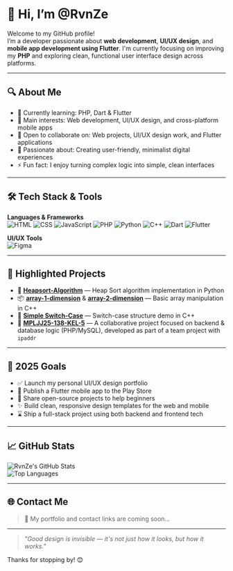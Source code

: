 # 👋 Hi, I’m **@RvnZe**

Welcome to my GitHub profile!  
I’m a developer passionate about **web development**, **UI/UX design**, and **mobile app development using Flutter**. I'm currently focusing on improving my **PHP** and exploring clean, functional user interface design across platforms.

---

## 🔍 About Me

- 🌱 Currently learning: PHP, Dart & Flutter  
- 👀 Main interests: Web development, UI/UX design, and cross-platform mobile apps  
- 💞️ Open to collaborate on: Web projects, UI/UX design work, and Flutter applications  
- 🎨 Passionate about: Creating user-friendly, minimalist digital experiences  
- ⚡ Fun fact: I enjoy turning complex logic into simple, clean interfaces

---

## 🛠️ Tech Stack & Tools

**Languages & Frameworks**  
![HTML](https://img.shields.io/badge/-HTML5-E34F26?style=flat&logo=html5&logoColor=white)
![CSS](https://img.shields.io/badge/-CSS3-1572B6?style=flat&logo=css3)
![JavaScript](https://img.shields.io/badge/-JavaScript-F7DF1E?style=flat&logo=javascript&logoColor=black)
![PHP](https://img.shields.io/badge/-PHP-777BB4?style=flat&logo=php)
![Python](https://img.shields.io/badge/-Python-3776AB?style=flat&logo=python)
![C++](https://img.shields.io/badge/-C++-00599C?style=flat&logo=c%2b%2b)
![Dart](https://img.shields.io/badge/-Dart-0175C2?style=flat&logo=dart)
![Flutter](https://img.shields.io/badge/-Flutter-02569B?style=flat&logo=flutter)

**UI/UX Tools**  
![Figma](https://img.shields.io/badge/-Figma-F24E1E?style=flat&logo=figma)

---

## 🧠 Highlighted Projects

- 🔢 [**Heapsort-Algorithm**](https://github.com/RvnZe/Heapsort-Algorithm) — Heap Sort algorithm implementation in Python  
- 📦 [**array-1-dimension**](https://github.com/RvnZe/array-1-dimension) & [**array-2-dimension**](https://github.com/RvnZe/array-2-dimension) — Basic array manipulation in C++  
- 🔄 [**Simple Switch-Case**](https://github.com/RvnZe/contoh-sederhana-Switch-case) — Switch-case structure demo in C++  
- 🤝 [**MPLJJ25-138-KEL-5**](https://github.com/ipaddr/MPLJJ25-138-KEL-5) — A collaborative project focused on backend & database logic (PHP/MySQL), developed as part of a team project with `ipaddr`

---

## 🎯 2025 Goals

- ✅ Launch my personal UI/UX design portfolio  
- 📱 Publish a Flutter mobile app to the Play Store  
- 🔗 Share open-source projects to help beginners  
- ✨ Build clean, responsive design templates for the web and mobile  
- ⌛ Ship a full-stack project using both backend and frontend tech

---

## 📈 GitHub Stats

![RvnZe's GitHub Stats](https://github-readme-stats.vercel.app/api?username=RvnZe&show_icons=true&theme=radical)  
![Top Languages](https://github-readme-stats.vercel.app/api/top-langs/?username=RvnZe&layout=compact&theme=radical)

---

## 🌐 Contact Me

> 🚧 My portfolio and contact links are coming soon…

---

> _"Good design is invisible — it's not just how it looks, but how it works."_

Thanks for stopping by! 😊
